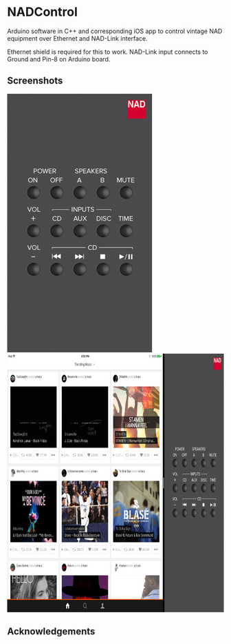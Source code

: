 # NADControl
Arduino software in C++ and corresponding iOS app to control vintage NAD equipment over Ethernet and NAD-Link interface.

Ethernet shield is required for this to work. NAD-Link input connects to Ground and Pin-8 on Arduino board.


Screenshots
----------

<img src="/docs/iphone.png" alt="iPhone screenshot" height="600">

<img src="/docs/ipad-pro.png" alt="iPad Pro split mode screenshot" height="600">


Acknowledgements
----------

